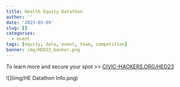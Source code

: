 ```yaml
---
title: Health Equity Datathon
author: ''
date: '2023-03-09'
slug: []
categories:
  - event
tags: [equity, data, event, team, competition]
banner: img/HED23_banner.png
---
```


To learn more and secure your spot >> [CIVIC-HACKERS.ORG/HED23](CIVIC-HACKERS.ORG/HED23)


![](img/HE Datathon Info.png)